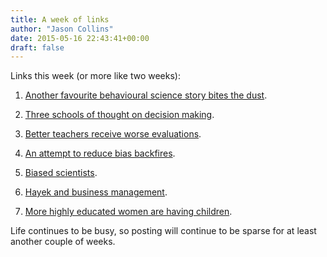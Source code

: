 ```yaml
---
title: A week of links
author: "Jason Collins"
date: 2015-05-16 22:43:41+00:00
draft: false
---
```


Links this week (or more like two weeks):
	
1. [Another favourite behavioural science story bites the dust](http://www.terryburnham.com/2015/04/a-trick-for-higher-sat-scores.html).

2. [Three schools of thought on decision making](https://hbr.org/2015/05/from-economic-man-to-behavioral-economics).

3. [Better teachers receive worse evaluations](http://www.npr.org/sections/ed/2014/09/26/345515451/student-course-evaluations-get-an-f).

4. [An attempt to reduce bias backfires](http://digest.bps.org.uk/2015/04/why-message-that-were-all-prone-to.html).

5. [Biased scientists](http://nautil.us/issue/24/error/the-trouble-with-scientists).

6. [Hayek and business management](http://www.arnoldkling.com/blog/hayek-and-business-management/).

7. [More highly educated women are having children](http://blogs.wsj.com/economics/2015/05/07/more-highly-educated-women-are-having-a-child-or-three/?mod=WSJBlog).

Life continues to be busy, so posting will continue to be sparse for at least another couple of weeks.
